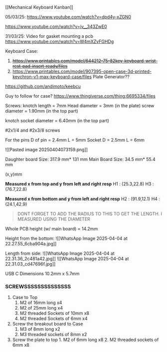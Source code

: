 [[Mechanical Keyboard Kanban]]

05/03/25:
https://www.youtube.com/watch?v=dpd4y-xZGN0

https://www.youtube.com/watch?v=iv__343ZwE0

31/03/25:
Video for gasket mounting a pcb
https://www.youtube.com/watch?v=W4mXZvFGHDg


Keyboard Case:
1. ~~https://www.printables.com/model/644212-75-82key-keyboard-wrist-rest-pad-insert-ready/files~~
2. https://www.printables.com/model/907395-open-case-3d-printed-keychron-v1-max-keyboard-case/files
Plate Generator??

https://github.com/andimoto/keebcu

Guy to follow for case?
https://www.thingiverse.com/thing:6695334/files

Screws:
knotch length = 7mm
Head diameter = 3mm (in the plate)
screw diameter = 1.90mm (in the top part)

knotch socket diameter = 6.40mm (in the top part)

#2x1/4 and #2x3/8 screws

For the pins
D of pin = 2.4mm     L = 5mm
Socket
D = 2.5mm    L = 6mm

![[Pasted image 20250404073159.png]]


Daughter board Size: 317.9 mm* 131 mm
Main Board Size: 34.5 mm* 55.4 mm

(x,y)mm

**Measured x from top and y from left and right resp**
H1 : (25.3,22.8)
H3 : (76.7,22.8)

**Measured x from bottom and y from left and right resp**
H2 : (91.9,12.1)
H4 : (24.1,42.9)

> DONT FORGET TO ADD THE RADIUS TO THIS TO GET THE LENGTH.
> I MEASURED USING THE DIAMETER


Whole PCB height (w/ main board) = 14.2mm

Height from the bottom:
![[WhatsApp Image 2025-04-04 at 22.27.55_6cba904a.jpg]]


Length from side:
![[WhatsApp Image 2025-04-04 at 22.31.36_2c481a42.jpg]]
![[WhatsApp Image 2025-04-04 at 22.31.03_cd47696f.jpg]]


USB C Dimensions 10.2mm x 5.7mm



### SCREWSSSSSSSSSSSSSS
1. Case to Top
	1. M2 of 16mm long x4
	2. M2 of 25mm long x4
	3. M2 threaded Sockets of 10mm x8
	4. M2 threaded Sockets of 6mm x4
2. Screw the breakout board to Case
	1. M3 of 8mm long x2
	2. M3 threaded sockets of 8mm x2
3. Screw the plate to top
		1. M2 of 6mm long x8
		2. M2 threaded sockets of 6mm x8